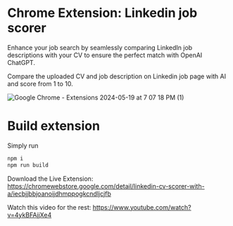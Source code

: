# Chrome Extension: Linkedin job scorer

Enhance your job search by seamlessly comparing LinkedIn job descriptions with your CV to ensure the perfect match with OpenAI ChatGPT.

Compare the uploaded CV and job description on Linkedin job page with AI and score from 1 to 10.

![Google Chrome - Extensions 2024-05-19 at 7 07 18 PM (1)](https://github.com/geryit/Chrome-Extension-Linkedin-job-scorer/assets/514149/5850ac9a-239c-4cf4-8c41-94f036ad14b2)


# Build extension

Simply run

```sh
npm i
npm run build
```

Download the Live Extension: https://chromewebstore.google.com/detail/linkedin-cv-scorer-with-a/iecbjjbbjoanoijdhmppogkcndljcjfb

Watch this video for the rest: https://www.youtube.com/watch?v=4ykBFAjjXe4
